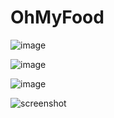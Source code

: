 # OhMyFood

![image](https://github.com/user-attachments/assets/9ebc01f7-4786-4410-95f1-58cee8d13e6a)

![image](https://github.com/user-attachments/assets/474349bb-f991-4e88-97d7-2b362e5bd70d)

![image](https://github.com/user-attachments/assets/36c60ef2-6c99-4405-9b01-990d249ef84c)

![screenshot](https://github.com/user-attachments/assets/9f48965f-0afd-46d4-8475-a4960fbd0fb5)
